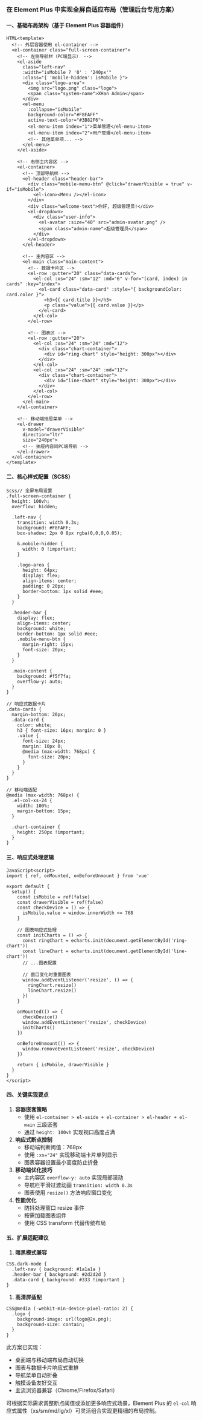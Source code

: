 ### 在 Element Plus 中实现全屏自适应布局（管理后台专用方案）

#### 一、基础布局架构（基于 Element Plus 容器组件）

```
HTML<template>
  <!-- 外层容器使用 el-container -->
  <el-container class="full-screen-container">
    <!-- 左侧导航栏（PC端显示） -->
    <el-aside 
      class="left-nav" 
      :width="isMobile ? '0' : '240px'"
      :class="{ 'mobile-hidden': isMobile }">
      <div class="logo-area">
        <img src="logo.png" class="logo">
        <span class="system-name">XHan Admin</span>
      </div>
      <el-menu 
        :collapse="isMobile"
        background-color="#F8FAFF"
        active-text-color="#3B82F6">
        <el-menu-item index="1">菜单管理</el-menu-item>
        <el-menu-item index="2">用户管理</el-menu-item>
        <!-- 其他菜单项... -->
      </el-menu>
    </el-aside>

    <!-- 右侧主内容区 -->
    <el-container>
      <!-- 顶部导航栏 -->
      <el-header class="header-bar">
        <div class="mobile-menu-btn" @click="drawerVisible = true" v-if="isMobile">
          <el-icon><Menu /></el-icon>
        </div>
        <div class="welcome-text">你好, 超级管理员!</div>
        <el-dropdown>
          <div class="user-info">
            <el-avatar :size="40" src="admin-avatar.png" />
            <span class="admin-name">超级管理员</span>
          </div>
        </el-dropdown>
      </el-header>

      <!-- 主内容区 -->
      <el-main class="main-content">
        <!-- 数据卡片区 -->
        <el-row :gutter="20" class="data-cards">
          <el-col :xs="24" :sm="12" :md="6" v-for="(card, index) in cards" :key="index">
            <el-card class="data-card" :style="{ backgroundColor: card.color }">
              <h3>{{ card.title }}</h3>
              <p class="value">{{ card.value }}</p>
            </el-card>
          </el-col>
        </el-row>

        <!-- 图表区 -->
        <el-row :gutter="20">
          <el-col :xs="24" :sm="24" :md="12">
            <div class="chart-container">
              <div id="ring-chart" style="height: 300px"></div>
            </div>
          </el-col>
          <el-col :xs="24" :sm="24" :md="12">
            <div class="chart-container">
              <div id="line-chart" style="height: 300px"></div>
            </div>
          </el-col>
        </el-row>
      </el-main>
    </el-container>

    <!-- 移动端抽屉菜单 -->
    <el-drawer 
      v-model="drawerVisible"
      direction="ltr"
      size="240px">
      <!-- 抽屉内容同PC端导航 -->
    </el-drawer>
  </el-container>
</template>
```

#### 二、核心样式配置（SCSS）

```
Scss// 全屏布局设置
.full-screen-container {
  height: 100vh;
  overflow: hidden;

  .left-nav {
    transition: width 0.3s;
    background: #F8FAFF;
    box-shadow: 2px 0 8px rgba(0,0,0,0.05);

    &.mobile-hidden {
      width: 0 !important;
    }

    .logo-area {
      height: 64px;
      display: flex;
      align-items: center;
      padding: 0 20px;
      border-bottom: 1px solid #eee;
    }
  }

  .header-bar {
    display: flex;
    align-items: center;
    background: white;
    border-bottom: 1px solid #eee;
    .mobile-menu-btn {
      margin-right: 15px;
      font-size: 20px;
    }
  }

  .main-content {
    background: #f5f7fa;
    overflow-y: auto;
  }
}

// 响应式数据卡片
.data-cards {
  margin-bottom: 20px;
  .data-card {
    color: white;
    h3 { font-size: 16px; margin: 0 }
    .value { 
      font-size: 24px; 
      margin: 10px 0;
      @media (max-width: 768px) {
        font-size: 20px;
      }
    }
  }
}

// 移动端适配
@media (max-width: 768px) {
  .el-col-xs-24 {
    width: 100%;
    margin-bottom: 15px;
  }
  
  .chart-container {
    height: 250px !important;
  }
}
```

#### 三、响应式处理逻辑

```
JavaScript<script>
import { ref, onMounted, onBeforeUnmount } from 'vue'

export default {
  setup() {
    const isMobile = ref(false)
    const drawerVisible = ref(false)
    const checkDevice = () => {
      isMobile.value = window.innerWidth <= 768
    }

    // 图表响应式处理
    const initCharts = () => {
      const ringChart = echarts.init(document.getElementById('ring-chart'))
      const lineChart = echarts.init(document.getElementById('line-chart'))
      // ...图表配置

      // 窗口变化时重置图表
      window.addEventListener('resize', () => {
        ringChart.resize()
        lineChart.resize()
      })
    }

    onMounted(() => {
      checkDevice()
      window.addEventListener('resize', checkDevice)
      initCharts()
    })

    onBeforeUnmount(() => {
      window.removeEventListener('resize', checkDevice)
    })

    return { isMobile, drawerVisible }
  }
}
</script>
```

#### 四、关键实现要点

1. **容器嵌套策略**
   - 使用 `el-container > el-aside + el-container > el-header + el-main` 三级嵌套
   - 通过 `height: 100vh` 实现视口高度占满
2. **响应式断点控制**
   - 移动端判断阈值：768px
   - 使用 `:xs="24"` 实现移动端卡片单列显示
   - 图表容器设置最小高度防止折叠
3. **移动端优化技巧**
   - 主内容区 `overflow-y: auto` 实现局部滚动
   - 导航栏平滑过渡动画 `transition: width 0.3s`
   - 图表使用 `resize()` 方法响应窗口变化
4. **性能优化**
   - 防抖处理窗口 resize 事件
   - 按需加载图表组件
   - 使用 CSS transform 代替传统布局

#### 五、扩展适配建议

1. **暗黑模式兼容**

```
CSS.dark-mode {
  .left-nav { background: #1a1a1a }
  .header-bar { background: #2d2d2d }
  .data-card { background: #333 !important }
}
```

1. **高清屏适配**

```
CSS@media (-webkit-min-device-pixel-ratio: 2) {
  .logo {
    background-image: url(logo@2x.png);
    background-size: contain;
  }
}
```

此方案已实现：

- 桌面端与移动端布局自动切换
- 图表与数据卡片响应式重排
- 导航菜单自动折叠
- 触摸设备友好交互
- 主流浏览器兼容（Chrome/Firefox/Safari）

可根据实际需求调整断点阈值或添加更多响应式场景，Element Plus 的 `el-col` 响应式属性（xs/sm/md/lg/xl）可灵活组合实现更精细的布局控制。